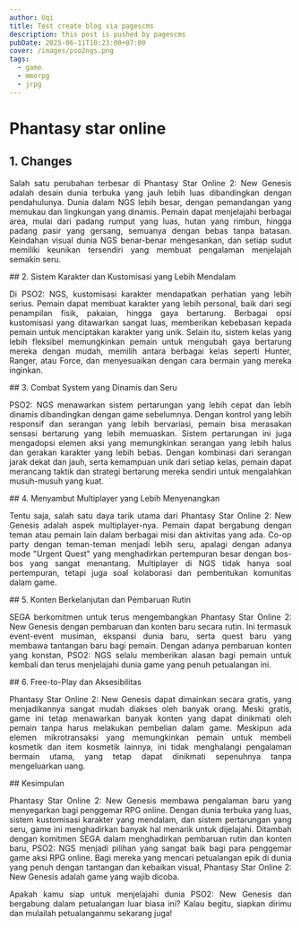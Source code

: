 ```yaml
---
author: Uqi
title: Test create blog via pagescms
description: this post is pushed by pagescms
pubDate: 2025-06-11T10:23:00+07:00
cover: /images/pso2ngs.png
tags:
  - game
  - mmorpg
  - jrpg
---
```

# Phantasy star online

## 1\. Changes

<p style="text-align: justify">Salah satu perubahan terbesar di Phantasy Star Online 2: New Genesis adalah desain dunia terbuka yang jauh lebih luas dibandingkan dengan pendahulunya. Dunia dalam NGS lebih besar, dengan pemandangan yang memukau dan lingkungan yang dinamis. Pemain dapat menjelajahi berbagai area, mulai dari padang rumput yang luas, hutan yang rimbun, hingga padang pasir yang gersang, semuanya dengan bebas tanpa batasan. Keindahan visual dunia NGS benar-benar mengesankan, dan setiap sudut memiliki keunikan tersendiri yang membuat pengalaman menjelajah semakin seru.</p>

\## 2. Sistem Karakter dan Kustomisasi yang Lebih Mendalam

<p style="text-align: justify">Di PSO2: NGS, kustomisasi karakter mendapatkan perhatian yang lebih serius. Pemain dapat membuat karakter yang lebih personal, baik dari segi penampilan fisik, pakaian, hingga gaya bertarung. Berbagai opsi kustomisasi yang ditawarkan sangat luas, memberikan kebebasan kepada pemain untuk menciptakan karakter yang unik. Selain itu, sistem kelas yang lebih fleksibel memungkinkan pemain untuk mengubah gaya bertarung mereka dengan mudah, memilih antara berbagai kelas seperti Hunter, Ranger, atau Force, dan menyesuaikan dengan cara bermain yang mereka inginkan.</p>

\## 3. Combat System yang Dinamis dan Seru

<p style="text-align: justify">PSO2: NGS menawarkan sistem pertarungan yang lebih cepat dan lebih dinamis dibandingkan dengan game sebelumnya. Dengan kontrol yang lebih responsif dan serangan yang lebih bervariasi, pemain bisa merasakan sensasi bertarung yang lebih memuaskan. Sistem pertarungan ini juga mengadopsi elemen aksi yang memungkinkan serangan yang lebih halus dan gerakan karakter yang lebih bebas. Dengan kombinasi dari serangan jarak dekat dan jauh, serta kemampuan unik dari setiap kelas, pemain dapat merancang taktik dan strategi bertarung mereka sendiri untuk mengalahkan musuh-musuh yang kuat.</p>

\## 4. Menyambut Multiplayer yang Lebih Menyenangkan

<p style="text-align: justify">Tentu saja, salah satu daya tarik utama dari Phantasy Star Online 2: New Genesis adalah aspek multiplayer-nya. Pemain dapat bergabung dengan teman atau pemain lain dalam berbagai misi dan aktivitas yang ada. Co-op party dengan teman-teman menjadi lebih seru, apalagi dengan adanya mode "Urgent Quest" yang menghadirkan pertempuran besar dengan bos-bos yang sangat menantang. Multiplayer di NGS tidak hanya soal pertempuran, tetapi juga soal kolaborasi dan pembentukan komunitas dalam game.</p>

\## 5. Konten Berkelanjutan dan Pembaruan Rutin

<p style="text-align: justify">SEGA berkomitmen untuk terus mengembangkan Phantasy Star Online 2: New Genesis dengan pembaruan dan konten baru secara rutin. Ini termasuk event-event musiman, ekspansi dunia baru, serta quest baru yang membawa tantangan baru bagi pemain. Dengan adanya pembaruan konten yang konstan, PSO2: NGS selalu memberikan alasan bagi pemain untuk kembali dan terus menjelajahi dunia game yang penuh petualangan ini.</p>

\## 6. Free-to-Play dan Aksesibilitas

<p style="text-align: justify">Phantasy Star Online 2: New Genesis dapat dimainkan secara gratis, yang menjadikannya sangat mudah diakses oleh banyak orang. Meski gratis, game ini tetap menawarkan banyak konten yang dapat dinikmati oleh pemain tanpa harus melakukan pembelian dalam game. Meskipun ada elemen mikrotransaksi yang memungkinkan pemain untuk membeli kosmetik dan item kosmetik lainnya, ini tidak menghalangi pengalaman bermain utama, yang tetap dapat dinikmati sepenuhnya tanpa mengeluarkan uang.</p>

\## Kesimpulan

<p style="text-align: justify">Phantasy Star Online 2: New Genesis membawa pengalaman baru yang menyegarkan bagi penggemar RPG online. Dengan dunia terbuka yang luas, sistem kustomisasi karakter yang mendalam, dan sistem pertarungan yang seru, game ini menghadirkan banyak hal menarik untuk dijelajahi. Ditambah dengan komitmen SEGA dalam menghadirkan pembaruan rutin dan konten baru, PSO2: NGS menjadi pilihan yang sangat baik bagi para penggemar game aksi RPG online. Bagi mereka yang mencari petualangan epik di dunia yang penuh dengan tantangan dan kebaikan visual, Phantasy Star Online 2: New Genesis adalah game yang wajib dicoba.</p><p style="text-align: justify">Apakah kamu siap untuk menjelajahi dunia PSO2: New Genesis dan bergabung dalam petualangan luar biasa ini? Kalau begitu, siapkan dirimu dan mulailah petualanganmu sekarang juga!</p>
